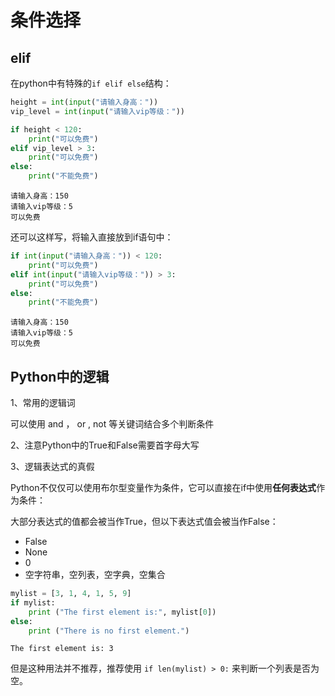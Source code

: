 # 条件选择


## elif

在python中有特殊的`if elif else`结构：


```python
height = int(input("请输入身高："))
vip_level = int(input("请输入vip等级："))

if height < 120:
    print("可以免费")
elif vip_level > 3:
    print("可以免费")
else:
    print("不能免费")
```

    请输入身高：150
    请输入vip等级：5
    可以免费


还可以这样写，将输入直接放到if语句中：


```python
if int(input("请输入身高：")) < 120:
    print("可以免费")
elif int(input("请输入vip等级：")) > 3:
    print("可以免费")
else:
    print("不能免费")
```

    请输入身高：150
    请输入vip等级：5
    可以免费


## Python中的逻辑

1、常用的逻辑词

可以使用 and ， or , not 等关键词结合多个判断条件

2、注意Python中的True和False需要首字母大写


3、逻辑表达式的真假


Python不仅仅可以使用布尔型变量作为条件，它可以直接在if中使用**任何表达式**作为条件：

大部分表达式的值都会被当作True，但以下表达式值会被当作False：

* False
* None
* 0
* 空字符串，空列表，空字典，空集合


```python
mylist = [3, 1, 4, 1, 5, 9]
if mylist:
    print ("The first element is:", mylist[0])
else:
    print ("There is no first element.")
```

    The first element is: 3

但是这种用法并不推荐，推荐使用 `if len(mylist) > 0:` 来判断一个列表是否为空。







